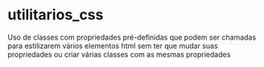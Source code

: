 # utilitarios_css
Uso de classes com propriedades pré-definidas que podem ser chamadas para estilizarem vários elementos html sem ter que mudar suas propriedades ou criar várias classes com as mesmas propriedades



